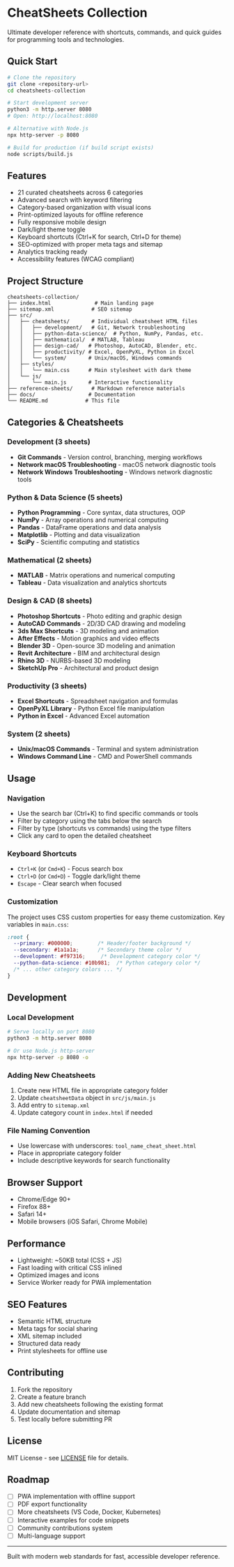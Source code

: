 # CheatSheets Collection

Ultimate developer reference with shortcuts, commands, and quick guides for programming tools and technologies.

## Quick Start

```bash
# Clone the repository
git clone <repository-url>
cd cheatsheets-collection

# Start development server
python3 -m http.server 8080
# Open: http://localhost:8080

# Alternative with Node.js
npx http-server -p 8080

# Build for production (if build script exists)
node scripts/build.js
```

## Features

- 21 curated cheatsheets across 6 categories
- Advanced search with keyword filtering
- Category-based organization with visual icons
- Print-optimized layouts for offline reference
- Fully responsive mobile design
- Dark/light theme toggle
- Keyboard shortcuts (Ctrl+K for search, Ctrl+D for theme)
- SEO-optimized with proper meta tags and sitemap
- Analytics tracking ready
- Accessibility features (WCAG compliant)

## Project Structure

```
cheatsheets-collection/
├── index.html              # Main landing page
├── sitemap.xml            # SEO sitemap
├── src/
│   ├── cheatsheets/       # Individual cheatsheet HTML files
│   │   ├── development/   # Git, Network troubleshooting
│   │   ├── python-data-science/  # Python, NumPy, Pandas, etc.
│   │   ├── mathematical/  # MATLAB, Tableau
│   │   ├── design-cad/   # Photoshop, AutoCAD, Blender, etc.
│   │   ├── productivity/ # Excel, OpenPyXL, Python in Excel
│   │   └── system/       # Unix/macOS, Windows commands
│   ├── styles/
│   │   └── main.css      # Main stylesheet with dark theme
│   └── js/
│       └── main.js       # Interactive functionality
├── reference-sheets/      # Markdown reference materials
├── docs/                 # Documentation
└── README.md            # This file
```

## Categories & Cheatsheets

### Development (3 sheets)
- **Git Commands** - Version control, branching, merging workflows
- **Network macOS Troubleshooting** - macOS network diagnostic tools
- **Network Windows Troubleshooting** - Windows network diagnostic tools

### Python & Data Science (5 sheets)
- **Python Programming** - Core syntax, data structures, OOP
- **NumPy** - Array operations and numerical computing
- **Pandas** - DataFrame operations and data analysis
- **Matplotlib** - Plotting and data visualization
- **SciPy** - Scientific computing and statistics

### Mathematical (2 sheets)
- **MATLAB** - Matrix operations and numerical computing
- **Tableau** - Data visualization and analytics shortcuts

### Design & CAD (8 sheets)
- **Photoshop Shortcuts** - Photo editing and graphic design
- **AutoCAD Commands** - 2D/3D CAD drawing and modeling
- **3ds Max Shortcuts** - 3D modeling and animation
- **After Effects** - Motion graphics and video effects
- **Blender 3D** - Open-source 3D modeling and animation
- **Revit Architecture** - BIM and architectural design
- **Rhino 3D** - NURBS-based 3D modeling
- **SketchUp Pro** - Architectural and product design

### Productivity (3 sheets)
- **Excel Shortcuts** - Spreadsheet navigation and formulas
- **OpenPyXL Library** - Python Excel file manipulation
- **Python in Excel** - Advanced Excel automation

### System (2 sheets)
- **Unix/macOS Commands** - Terminal and system administration
- **Windows Command Line** - CMD and PowerShell commands

## Usage

### Navigation
- Use the search bar (Ctrl+K) to find specific commands or tools
- Filter by category using the tabs below the search
- Filter by type (shortcuts vs commands) using the type filters
- Click any card to open the detailed cheatsheet

### Keyboard Shortcuts
- `Ctrl+K` (or `Cmd+K`) - Focus search box
- `Ctrl+D` (or `Cmd+D`) - Toggle dark/light theme
- `Escape` - Clear search when focused

### Customization
The project uses CSS custom properties for easy theme customization. Key variables in `main.css`:

```css
:root {
  --primary: #000000;        /* Header/footer background */
  --secondary: #1a1a1a;      /* Secondary theme color */
  --development: #f97316;     /* Development category color */
  --python-data-science: #10b981;  /* Python category color */
  /* ... other category colors ... */
}
```

## Development

### Local Development
```bash
# Serve locally on port 8080
python3 -m http.server 8080

# Or use Node.js http-server
npx http-server -p 8080 -o
```

### Adding New Cheatsheets
1. Create new HTML file in appropriate category folder
2. Update `cheatsheetData` object in `src/js/main.js`
3. Add entry to `sitemap.xml`
4. Update category count in `index.html` if needed

### File Naming Convention
- Use lowercase with underscores: `tool_name_cheat_sheet.html`
- Place in appropriate category folder
- Include descriptive keywords for search functionality

## Browser Support

- Chrome/Edge 90+
- Firefox 88+
- Safari 14+
- Mobile browsers (iOS Safari, Chrome Mobile)

## Performance

- Lightweight: ~50KB total (CSS + JS)
- Fast loading with critical CSS inlined
- Optimized images and icons
- Service Worker ready for PWA implementation

## SEO Features

- Semantic HTML structure
- Meta tags for social sharing
- XML sitemap included
- Structured data ready
- Print stylesheets for offline use

## Contributing

1. Fork the repository
2. Create a feature branch
3. Add new cheatsheets following the existing format
4. Update documentation and sitemap
5. Test locally before submitting PR

## License

MIT License - see [LICENSE](LICENSE) file for details.

## Roadmap

- [ ] PWA implementation with offline support
- [ ] PDF export functionality
- [ ] More cheatsheets (VS Code, Docker, Kubernetes)
- [ ] Interactive examples for code snippets
- [ ] Community contributions system
- [ ] Multi-language support

---

Built with modern web standards for fast, accessible developer reference.